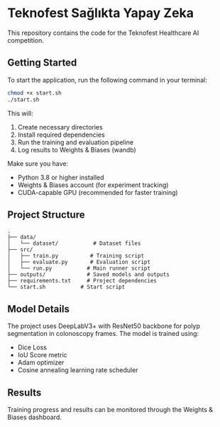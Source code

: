 # Teknofest Sağlıkta Yapay Zeka

This repository contains the code for the Teknofest Healthcare AI competition.

## Getting Started

To start the application, run the following command in your terminal:

```bash
chmod +x start.sh
./start.sh
```

This will:
1. Create necessary directories
2. Install required dependencies
3. Run the training and evaluation pipeline
4. Log results to Weights & Biases (wandb)

Make sure you have:
- Python 3.8 or higher installed
- Weights & Biases account (for experiment tracking)
- CUDA-capable GPU (recommended for faster training)

## Project Structure

```
.
├── data/
│   └── dataset/           # Dataset files
├── src/
│   ├── train.py          # Training script
│   ├── evaluate.py       # Evaluation script
│   └── run.py           # Main runner script
├── outputs/             # Saved models and outputs
├── requirements.txt     # Project dependencies
└── start.sh           # Start script
```

## Model Details

The project uses DeepLabV3+ with ResNet50 backbone for polyp segmentation in colonoscopy frames. The model is trained using:
- Dice Loss
- IoU Score metric
- Adam optimizer
- Cosine annealing learning rate scheduler

## Results

Training progress and results can be monitored through the Weights & Biases dashboard.